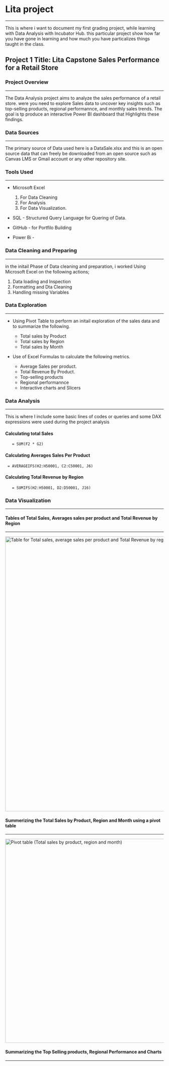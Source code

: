 # Lita project
---
This is where i want to document my first grading project, while learning with  Data Analysis with Incubator Hub. 
this particular project show how far you have gone in learning and how much you have particalizes things taught in the class.

## Project 1 Title: Lita Capstone Sales Performance for  a Retail Store

### Project Overview
---
The Data Analysis project aims to analyze the sales performance of a retail store.
were you need to explore Sales data to uncover key insights such as top-selling products, regional performannce, and monthly sales trends. The goal is tp produce an interactive Power BI dashboard that Highlights these findings. 

### Data Sources 
---
The primary source of Data used here is a DataSale.xlsx and this is an open source data that can freely be downloaded from an open source such as Canvas LMS or Gmail account or any other repository site.

### Tools Used
---
- Microsoft Excel
  1. For Data Cleaning
  2. For Analysis
  3. For Data Visualization.
   
- SQL - Structured Query Language for Quering of Data.
- GitHub - for Portfilo Building
- Power Bi -

### Data Cleaning and Preparing
---
in the initail Phase of Data cleaning and preparation, i worked Using Microsoft Excel on the following actions;
1. Data loading and Inspection
2. Formatting and Dta Cleaning
3. Handling missing Variables 

### Data Exploration
---
- Using Pivot Table to perform an initail exploration of the sales data and to summarize the following.
   - Total sales by Product
   - Total sales by Region
   - Total sales by Month

- Use of Excel Formulas to calculate the following metrics.
   - Average Sales per product.
   - Total Revenue By Product.
   - Top-selling products
   - Regional performannce
   - Interactive charts and Slicers
 
 ### Data Analysis
 ---
 This is where I include some basic lines of codes or queries and some DAX expressions were used during the project analysis

 #### Calculating total Sales
 ```Excel
    = SUM(F2 * G2)
 ```

#### Calculating Averages Sales Per Product

```Excel 
 = AVERAGEIFS(H2:H50001, C2:C50001, J6)
```
#### Calculating  Total Revenue by Region

```Excel
   = SUMIFS(H2:H50001, D2:D50001, J16)
```


### Data Visualization
---

#### Tables of Total Sales, Averages sales per product and Total Revenue by Region
---
<img width="872" alt="Table for Total sales, average sales per product and Total Revenue by region" src="https://github.com/user-attachments/assets/07060908-3183-4c7e-ab23-5ea509f65b10">


####  Summerizing the Total Sales by Product, Region and Month using a pivot table
---
<img width="647" alt="Pivot table (Total sales by product, region and month)" src="https://github.com/user-attachments/assets/570b223d-d23f-41ec-8cd4-9e9a1fa15b21">

#### Summarizing the Top Selling products, Regional Performance and Charts
---


